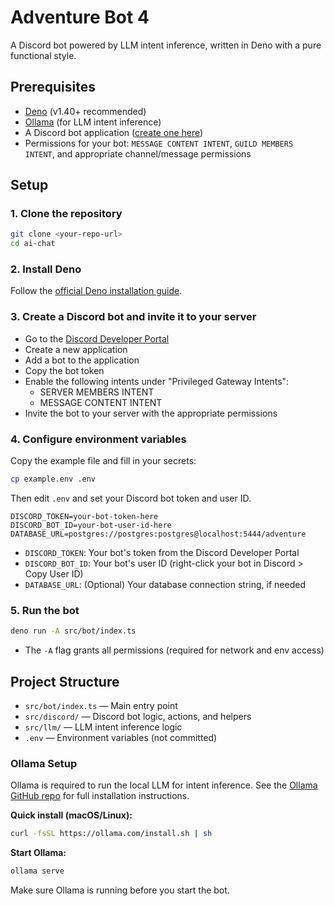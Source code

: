 # Adventure Bot 4

A Discord bot powered by LLM intent inference, written in Deno with a pure
functional style.

## Prerequisites

- [Deno](https://deno.com/manual/getting_started/installation) (v1.40+
  recommended)
- [Ollama](https://github.com/ollama/ollama) (for LLM intent inference)
- A Discord bot application
  ([create one here](https://discord.com/developers/applications))
- Permissions for your bot: `MESSAGE CONTENT INTENT`, `GUILD MEMBERS INTENT`,
  and appropriate channel/message permissions

## Setup

### 1. Clone the repository

```sh
git clone <your-repo-url>
cd ai-chat
```

### 2. Install Deno

Follow the
[official Deno installation guide](https://deno.com/manual/getting_started/installation).

### 3. Create a Discord bot and invite it to your server

- Go to the
  [Discord Developer Portal](https://discord.com/developers/applications)
- Create a new application
- Add a bot to the application
- Copy the bot token
- Enable the following intents under "Privileged Gateway Intents":
  - SERVER MEMBERS INTENT
  - MESSAGE CONTENT INTENT
- Invite the bot to your server with the appropriate permissions

### 4. Configure environment variables

Copy the example file and fill in your secrets:

```sh
cp example.env .env
```

Then edit `.env` and set your Discord bot token and user ID.

```env
DISCORD_TOKEN=your-bot-token-here
DISCORD_BOT_ID=your-bot-user-id-here
DATABASE_URL=postgres://postgres:postgres@localhost:5444/adventure
```

- `DISCORD_TOKEN`: Your bot's token from the Discord Developer Portal
- `DISCORD_BOT_ID`: Your bot's user ID (right-click your bot in Discord > Copy
  User ID)
- `DATABASE_URL`: (Optional) Your database connection string, if needed

### 5. Run the bot

```sh
deno run -A src/bot/index.ts
```

- The `-A` flag grants all permissions (required for network and env access)

## Project Structure

- `src/bot/index.ts` — Main entry point
- `src/discord/` — Discord bot logic, actions, and helpers
- `src/llm/` — LLM intent inference logic
- `.env` — Environment variables (not committed)

### Ollama Setup

Ollama is required to run the local LLM for intent inference. See the
[Ollama GitHub repo](https://github.com/ollama/ollama) for full installation
instructions.

**Quick install (macOS/Linux):**

```sh
curl -fsSL https://ollama.com/install.sh | sh
```

**Start Ollama:**

```sh
ollama serve
```

Make sure Ollama is running before you start the bot.

